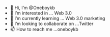 - 👋 Hi, I’m @Oneboykb
- 👀 I’m interested in ... Web 3.0
- 🌱 I’m currently learning ... Web 3.0 marketing
- 💞️ I’m looking to collaborate on ...Twitter
- 📫 How to reach me ...oneboykb

<!---
Oneboykb/Oneboykb is a ✨ special ✨ repository because its `README.md` (this file) appears on your GitHub profile.
You can click the Preview link to take a look at your changes.
--->
